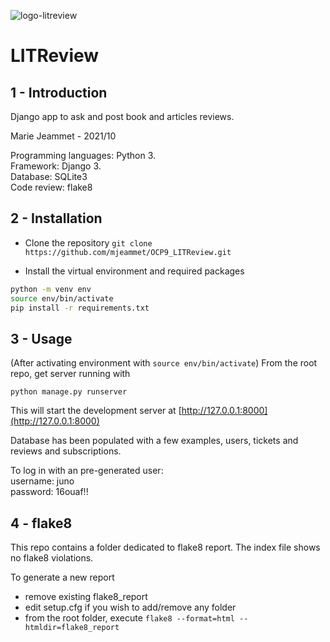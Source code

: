 ![logo-litreview](https://user.oc-static.com/upload/2020/09/18/16004297044411_P7.png "LITReview logo")

# LITReview

## 1 - Introduction

Django app to ask and post book and articles reviews. 

Marie Jeammet - 2021/10

Programming languages: Python 3.  
Framework: Django 3.  
Database: SQLite3  
Code review: flake8  

## 2 - Installation

- Clone the repository 
`git clone https://github.com/mjeammet/OCP9_LITReview.git`

- Install the virtual environment and required packages 
```bash
python -m venv env
source env/bin/activate
pip install -r requirements.txt
```

## 3 - Usage

(After activating environment with `source env/bin/activate`) From the root repo, get server running with  

`python manage.py runserver`

This will start the development server at [http://127.0.0.1:8000](http://127.0.0.1:8000)

Database has been populated with a few examples, users, tickets and reviews and subscriptions. 

To log in with an pre-generated user:  
username: juno  
password: 16ouaf!!

## 4 - flake8

This repo contains a folder dedicated to flake8 report. The index file shows no flake8 violations.

To generate a new report
- remove existing flake8_report
- edit setup.cfg if you wish to add/remove any folder
- from the root folder, execute
```flake8 --format=html --htmldir=flake8_report```